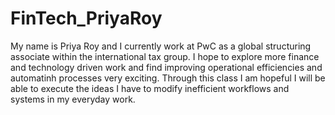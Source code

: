 # FinTech_PriyaRoy
My name is Priya Roy and I currently work at PwC as a global structuring associate within the international tax group.
I hope to explore more finance and technology driven work and find improving operational efficiencies and automatinh processes very exciting. 
Through this class I am hopeful I will be able to execute the ideas I have to modify inefficient workflows and systems in my everyday work.
